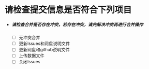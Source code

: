 # 请检查提交信息是否符合下列项目
* ##### 请检查合并是否存在冲突，若存在冲突，请先解决冲突再进行合并操作
	* [ ] 无冲突合并
	* [ ] 更新Issues和网盘说明文件
	* [ ] 更新网盘和github说明文件
	* [ ] 上传数据文件
	* [ ] 关闭Issues
